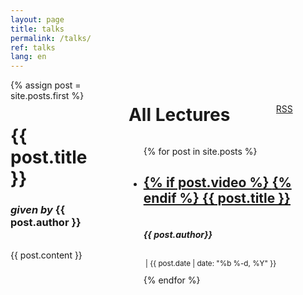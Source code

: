 ```yaml
---
layout: page
title: talks
permalink: /talks/
ref: talks
lang: en
---
```


<div>
    <div class = "columns">
        <div class = "column is-6 is-pulled-left padded is-hidden-mobile">
            {% assign post = site.posts.first %}
            <h1 class="thick-text">{{ post.title }}</h1>
            <h3><i>given by</i> {{ post.author }} </h3>
            <br>
            {{ post.content }}
        </div>
        <div class = "column">
        </div>
        <div class = "column is-5 padded">
            <div class="columns">
                <div class="column">
                    <h1 class="thick-text">All Lectures</h1>
                </div>
                <div class="column is-2" style="display:flex">
                    <div class="has-text-centered" style="width:100%; align-self:center">
                        <p><a id="continuelink" href="{{ "/feed.xml" | prepend: site.baseurl }}">RSS</a></p>
                    </div>
                </div>
            </div>
            <div class = "scrollable-parent">
                <div class = "scrollable-child">
                    <ul style="padding-bottom: 50px; margin-bottom: 50px;">
                        {% for post in site.posts %}
                        <li>
                            <h2><a href="{{ post.url | prepend: site.baseurl }}">
                                {% if post.video %}
                                  <i class='fa fa-video-camera' aria-hidden='true' style='font-size: 0.8em !important;'></i> 
                                {% endif %}
                                {{ post.title }}</a></h2>
                            <h4 style="display: inline-block;"><i>{{ post.author}}</i></h4>
                            <small>
                                <p style="display: inline-block;">&nbsp;|&nbsp;{{ post.date | date: "%b %-d, %Y" }}</p>
                            </small>
                        </li>
                        {% endfor %}
                    </ul>
                </div>
            </div>
            <div class = "gradient-fade"></div>
        </div>
    </div>
</div>